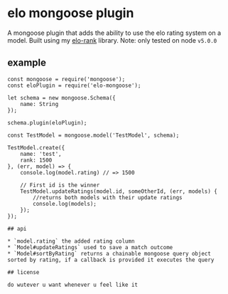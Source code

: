 # elo mongoose plugin

A mongoose plugin that adds the ability to use the elo rating system on a model. Built using my [elo-rank](http://github.com/dmamills/elo-rank) library. Note: only tested on node `v5.0.0`

## example

```
const mongoose = require('mongoose');
const eloPlugin = require('elo-mongoose');

let schema = new mongoose.Schema({
    name: String
});

schema.plugin(eloPlugin);

const TestModel = mongoose.model('TestModel', schema);

TestModel.create({
    name: 'test',
    rank: 1500
}, (err, model) => {
    console.log(model.rating) // => 1500

    // First id is the winner
    TestModel.updateRatings(model.id, someOtherId, (err, models) {
        //returns both models with their update ratings
        console.log(models);
    });
});

## api

* `model.rating` the added rating column
* `Model#updateRatings` used to save a match outcome
* `Model#sortByRating` returns a chainable mongoose query object sorted by rating, if a callback is provided it executes the query

## license

do wutever u want whenever u feel like it
